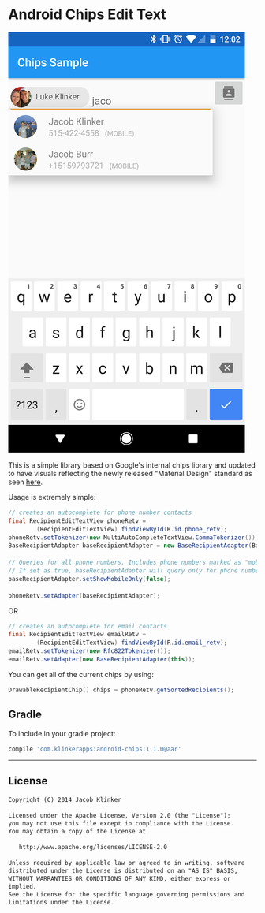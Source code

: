 # Android Chips Edit Text #

![Screenshot](screenshot.png)

This is a simple library based on Google's internal chips library and updated to have visuals reflecting the newly released "Material Design" standard as seen [here](http://www.google.com/design/spec/components/chips-tokens.html#chips-tokens-contact-chips).

Usage is extremely simple:

```java
// creates an autocomplete for phone number contacts
final RecipientEditTextView phoneRetv =
        (RecipientEditTextView) findViewById(R.id.phone_retv);
phoneRetv.setTokenizer(new MultiAutoCompleteTextView.CommaTokenizer());
BaseRecipientAdapter baseRecipientAdapter = new BaseRecipientAdapter(BaseRecipientAdapter.QUERY_TYPE_PHONE, this);

// Queries for all phone numbers. Includes phone numbers marked as "mobile" and "others".
// If set as true, baseRecipientAdapter will query only for phone numbers marked as "mobile".  
baseRecipientAdapter.setShowMobileOnly(false);

phoneRetv.setAdapter(baseRecipientAdapter);


```

OR

```java
// creates an autocomplete for email contacts
final RecipientEditTextView emailRetv =
        (RecipientEditTextView) findViewById(R.id.email_retv);
emailRetv.setTokenizer(new Rfc822Tokenizer());
emailRetv.setAdapter(new BaseRecipientAdapter(this));
```

You can get all of the current chips by using:

```java
DrawableRecipientChip[] chips = phoneRetv.getSortedRecipients();
```


## Gradle

To include in your gradle project:

```groovy
compile 'com.klinkerapps:android-chips:1.1.0@aar'
```
---

## License

    Copyright (C) 2014 Jacob Klinker

    Licensed under the Apache License, Version 2.0 (the "License");
    you may not use this file except in compliance with the License.
    You may obtain a copy of the License at

       http://www.apache.org/licenses/LICENSE-2.0

    Unless required by applicable law or agreed to in writing, software
    distributed under the License is distributed on an "AS IS" BASIS,
    WITHOUT WARRANTIES OR CONDITIONS OF ANY KIND, either express or implied.
    See the License for the specific language governing permissions and
    limitations under the License.
